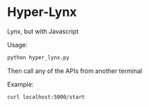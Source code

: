 # Hyper-Lynx
Lynx, but with Javascript

Usage:

```python
python hyper_lynx.py
```

Then call any of the APIs from another terminal

Example:

```
curl localhost:5000/start
```
